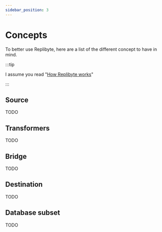```yaml
---
sidebar_position: 3
---
```


# Concepts

To better use Replibyte, here are a list of the different concept to have in mind.

:::tip

I assume you read "[How Replibyte works](/docs/how-replibyte-works)"

:::

## Source

TODO

## Transformers

TODO

## Bridge

TODO

## Destination

TODO

## Database subset

TODO

